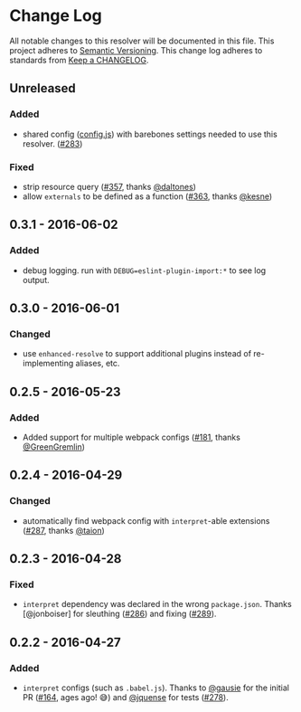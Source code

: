 # Change Log
All notable changes to this resolver will be documented in this file.
This project adheres to [Semantic Versioning](http://semver.org/).
This change log adheres to standards from [Keep a CHANGELOG](http://keepachangelog.com).

## Unreleased
### Added
- shared config ([config.js](./config.js)) with barebones settings needed to use this resolver. ([#283])

### Fixed
- strip resource query ([#357], thanks [@daltones])
- allow `externals` to be defined as a function ([#363], thanks [@kesne])

## 0.3.1 - 2016-06-02
### Added
- debug logging. run with `DEBUG=eslint-plugin-import:*` to see log output.

## 0.3.0 - 2016-06-01
### Changed
- use `enhanced-resolve` to support additional plugins instead of re-implementing
  aliases, etc.

## 0.2.5 - 2016-05-23
### Added
- Added support for multiple webpack configs ([#181], thanks [@GreenGremlin])

## 0.2.4 - 2016-04-29
### Changed
- automatically find webpack config with `interpret`-able extensions ([#287], thanks [@taion])

## 0.2.3 - 2016-04-28
### Fixed
- `interpret` dependency was declared in the wrong `package.json`.
   Thanks [@jonboiser] for sleuthing ([#286]) and fixing ([#289]).

## 0.2.2 - 2016-04-27
### Added
- `interpret` configs (such as `.babel.js`).
  Thanks to [@gausie] for the initial PR ([#164], ages ago! 😅) and [@jquense] for tests ([#278]).

[#363]: https://github.com/benmosher/eslint-plugin-import/pull/363
[#289]: https://github.com/benmosher/eslint-plugin-import/pull/289
[#287]: https://github.com/benmosher/eslint-plugin-import/pull/287
[#278]: https://github.com/benmosher/eslint-plugin-import/pull/278
[#181]: https://github.com/benmosher/eslint-plugin-import/pull/181
[#164]: https://github.com/benmosher/eslint-plugin-import/pull/164

[#357]: https://github.com/benmosher/eslint-plugin-import/issues/357
[#286]: https://github.com/benmosher/eslint-plugin-import/issues/286
[#283]: https://github.com/benmosher/eslint-plugin-import/issues/283

[@gausie]: https://github.com/gausie
[@jquense]: https://github.com/jquense
[@taion]: https://github.com/taion
[@GreenGremlin]: https://github.com/GreenGremlin
[@daltones]: https://github.com/daltones
[@kesne]: https://github.com/kesne
